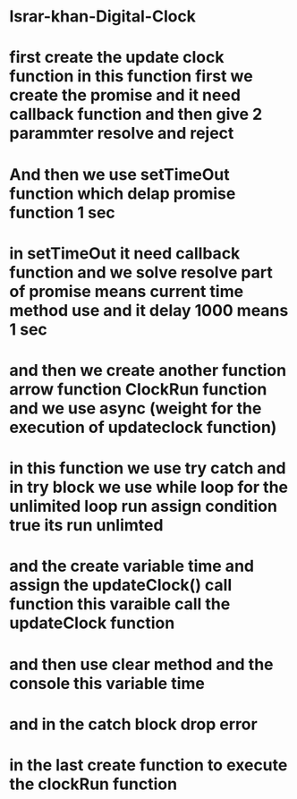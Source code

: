 # Israr-khan-Digital-Clock

# first create the update clock function in this function first we create the promise and it need callback function and then give 2 parammter resolve and reject 

# And then we use setTimeOut function which delap promise function 1 sec 

# in setTimeOut it need callback function and we solve resolve part of promise means current time method use and it delay 1000 means 1 sec

# and then we create another function arrow function ClockRun function and we use async (weight for the execution of updateclock function)

# in this function we use try catch and in try block we use while loop for the unlimited loop run assign condition true its run unlimted

# and the create variable time and assign the updateClock() call function this varaible call the updateClock function

# and then use clear method and the console this variable time

# and in the catch block drop error

# in the last create function to execute the clockRun function